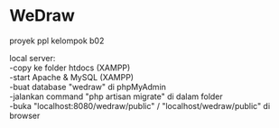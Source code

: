 # WeDraw
proyek ppl kelompok b02

local server:  
-copy ke folder htdocs (XAMPP)  
-start Apache & MySQL (XAMPP)  
-buat database "wedraw" di phpMyAdmin  
-jalankan command "php artisan migrate" di dalam folder  
-buka "localhost:8080/wedraw/public" / "localhost/wedraw/public" di browser
